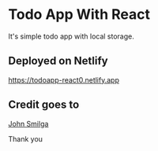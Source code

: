 # Todo App With React

It's simple todo app with local storage.

## Deployed on Netlify

https://todoapp-react0.netlify.app

## Credit goes to

[John Smilga](https://github.com/john-smilga)

Thank you
